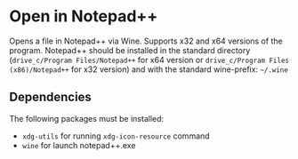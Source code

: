 # Open in Notepad++

Opens a file in Notepad++ via Wine. Supports x32 and x64 versions of the program.
Notepad++ should be installed in the standard directory (`drive_c/Program Files/Notepad++` for x64 version or `drive_c/Program Files (x86)/Notepad++` for x32 version) and with the standard wine-prefix: `~/.wine`

## Dependencies

The following packages must be installed:

* `xdg-utils` for running `xdg-icon-resource` command
* `wine` for launch notepad++.exe
